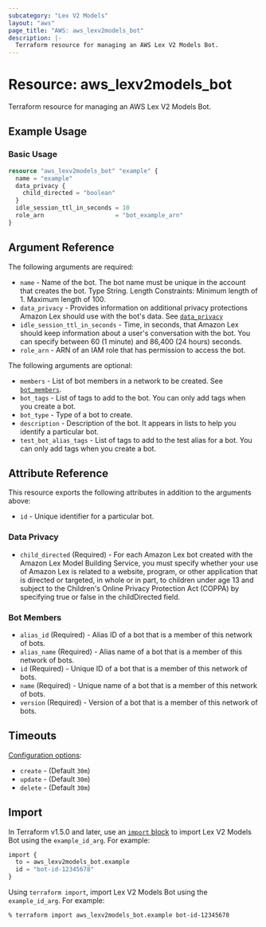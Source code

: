 ```yaml
---
subcategory: "Lex V2 Models"
layout: "aws"
page_title: "AWS: aws_lexv2models_bot"
description: |-
  Terraform resource for managing an AWS Lex V2 Models Bot.
---
```


# Resource: aws_lexv2models_bot

Terraform resource for managing an AWS Lex V2 Models Bot.

## Example Usage

### Basic Usage

```terraform
resource "aws_lexv2models_bot" "example" {
  name = "example"
  data_privacy {
    child_directed = "boolean"
  }
  idle_session_ttl_in_seconds = 10
  role_arn                    = "bot_example_arn"
}
```

## Argument Reference

The following arguments are required:

* `name` - Name of the bot. The bot name must be unique in the account that creates the bot. Type String. Length Constraints: Minimum length of 1. Maximum length of 100.
* `data_privacy` - Provides information on additional privacy protections Amazon Lex should use with the bot's data. See [`data_privacy`](#data-privacy)
* `idle_session_ttl_in_seconds` - Time, in seconds, that Amazon Lex should keep information about a user's conversation with the bot. You can specify between 60 (1 minute) and 86,400 (24 hours) seconds.
* `role_arn` - ARN of an IAM role that has permission to access the bot.

The following arguments are optional:

* `members` - List of bot members in a network to be created. See [`bot_members`](#bot-members).
* `bot_tags` - List of tags to add to the bot. You can only add tags when you create a bot.
* `bot_type` - Type of a bot to create.
* `description` - Description of the bot. It appears in lists to help you identify a particular bot.
* `test_bot_alias_tags` - List of tags to add to the test alias for a bot. You can only add tags when you create a bot.

## Attribute Reference

This resource exports the following attributes in addition to the arguments above:

* `id` - Unique identifier for a particular bot.

### Data Privacy

* `child_directed` (Required) -  For each Amazon Lex bot created with the Amazon Lex Model Building Service, you must specify whether your use of Amazon Lex is related to a website, program, or other application that is directed or targeted, in whole or in part, to children under age 13 and subject to the Children's Online Privacy Protection Act (COPPA) by specifying true or false in the childDirected field.

### Bot Members

* `alias_id` (Required) - Alias ID of a bot that is a member of this network of bots.
* `alias_name` (Required) - Alias name of a bot that is a member of this network of bots.
* `id` (Required) - Unique ID of a bot that is a member of this network of bots.
* `name` (Required) - Unique name of a bot that is a member of this network of bots.
* `version` (Required) - Version of a bot that is a member of this network of bots.

## Timeouts

[Configuration options](https://developer.hashicorp.com/terraform/language/resources/syntax#operation-timeouts):

* `create` - (Default `30m`)
* `update` - (Default `30m`)
* `delete` - (Default `30m`)

## Import

In Terraform v1.5.0 and later, use an [`import` block](https://developer.hashicorp.com/terraform/language/import) to import Lex V2 Models Bot using the `example_id_arg`. For example:

```terraform
import {
  to = aws_lexv2models_bot.example
  id = "bot-id-12345678"
}
```

Using `terraform import`, import Lex V2 Models Bot using the `example_id_arg`. For example:

```console
% terraform import aws_lexv2models_bot.example bot-id-12345678
```
